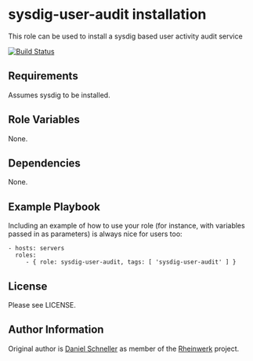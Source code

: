 sysdig-user-audit installation
=========

This role can be used to install a sysdig based user activity audit service

[![Build Status](https://travis-ci.org/Rheinwerk/ansible-role-sysdig-user-audit.svg?branch=master)](https://travis-ci.org/Rheinwerk/ansible-role-sysdig-user-audit)

Requirements
------------

Assumes sysdig to be installed.

Role Variables
--------------

None.

Dependencies
------------

None.


Example Playbook
----------------

Including an example of how to use your role (for instance, with variables passed in as parameters) is always nice for users too:

    - hosts: servers
      roles:
         - { role: sysdig-user-audit, tags: [ 'sysdig-user-audit' ] }

License
-------

Please see LICENSE.

Author Information
------------------

Original author is [Daniel Schneller](https://github.com/dschneller) as member of the [Rheinwerk](https://github.com/Rheinwerk) project.

